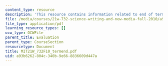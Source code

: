 ```yaml
---
content_type: resource
description: 'This resource contains information related to end of term report outline. '
file: /media/courses/21w-732-science-writing-and-new-media-fall-2010/a93b6262804c340b9e668836609d447a_MIT21W_732F10_termend.pdf
file_type: application/pdf
learning_resource_types: []
ocw_type: OCWFile
parent_title: Evaluation
parent_type: CourseSection
resourcetype: Document
title: MIT21W_732F10_termend.pdf
uid: a93b6262-804c-340b-9e66-8836609d447a
---
```

